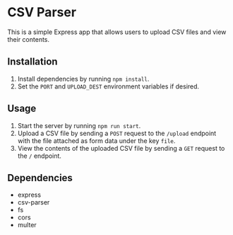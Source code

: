 
# CSV Parser
This is a simple Express app that allows users to upload CSV files and view their contents.

## Installation

1. Install dependencies by running `npm install`.
2. Set the `PORT` and `UPLOAD_DEST` environment variables if desired.

## Usage

1. Start the server by running `npm run start`.
2. Upload a CSV file by sending a `POST` request to the `/upload` endpoint with the file attached as form data under the key `file`.
3. View the contents of the uploaded CSV file by sending a `GET` request to the `/` endpoint.

## Dependencies

- express
- csv-parser
- fs
- cors
- multer

